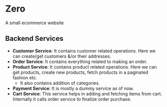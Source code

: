# Zero
A small ecommerce website

## Backend Services
- **Customer Service**: It contains customer related operations. Here we can create/get customers &/or their addresses.
- **Order Service**: It contains everything related to making an order.
- **Product Service**: It contains product related operations. Here we can get products, create new products, fetch products in a paginated fashion etc.
    - It also contains addition of categories.
- **Payment Service**: It is mostly a dummy service as of now.
- **Cart Service**: This service helps in adding and fetching items from cart. Internally it calls order service to finalize order purchase.